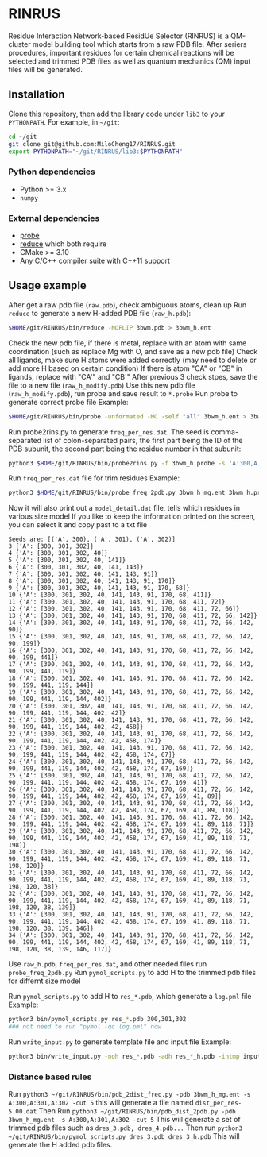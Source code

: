 # RINRUS
Residue Interaction Network-based ResidUe Selector (RINRUS) is a QM-cluster model building tool which starts from a raw PDB file. After seriers procedures, important residues for certain chemical reactions will be selected and trimmed PDB files as well as quantum mechanics (QM) input files will be generated.

## Installation

Clone this repository, then add the library code under `lib3` to your `PYTHONPATH`. For example, in `~/git`:
``` bash
cd ~/git
git clone git@github.com:MiloCheng17/RINRUS.git
export PYTHONPATH="~/git/RINRUS/lib3:$PYTHONPATH"
```

### Python dependencies

- Python >= 3.x
- `numpy`

### External dependencies

- [probe](https://github.com/rlabduke/probe)
- [reduce](https://github.com/rlabduke/reduce)
which both require
- CMake >= 3.10
- Any C/C++ compiler suite with C++11 support

## Usage example

After get a raw pdb file (`raw.pdb`), check ambiguous atoms, clean up
Run `reduce` to generate a new H-added PDB file (`raw_h.pdb`):
```bash
$HOME/git/RINRUS/bin/reduce -NOFLIP 3bwm.pdb > 3bwm_h.ent
```

Check the new pdb file, if there is metal, replace with an atom with same coordination (such as replace Mg with O, and save as a new pdb file)
Check all ligands, make sure H atoms were added correctly (may need to delete or add more H based on certain condition)
If there is atom "CA" or "CB" in ligands, replace with "CA'" and "CB'"
After previous 3 check stpes, save the file to a new file (`raw_h_modify.pdb`)
Use this new pdb file (`raw_h_modify.pdb`), run probe and save result to `*.probe`
Run probe to generate correct probe file
Example:
``` bash
$HOME/git/RINRUS/bin/probe -unformated -MC -self "all" 3bwm_h.ent > 3bwm_h.probe
```

Run probe2rins.py to generate `freq_per_res.dat`. The seed is comma-separated list of colon-separated pairs, the first part being the ID of the PDB subunit, the second part being the residue number in that subunit:
``` bash
python3 $HOME/git/RINRUS/bin/probe2rins.py -f 3bwm_h.probe -s 'A:300,A:301,A:302'
```

Run `freq_per_res.dat` file for trim residues
Example:
``` bash
python3 $HOME/git/RINRUS/bin/probe_freq_2pdb.py 3bwm_h_mg.ent 3bwm_h.probe freq_per_res.dat 'A:300,A:301,A:302'
```
Now it will also print out a `model_detail.dat` file, tells which residues in various size model
If you like to keep the information printed on the screen, you can select it and copy past to a txt file

```
Seeds are: [('A', 300), ('A', 301), ('A', 302)]
3 {'A': [300, 301, 302]}
4 {'A': [300, 301, 302, 40]}
5 {'A': [300, 301, 302, 40, 141]}
6 {'A': [300, 301, 302, 40, 141, 143]}
7 {'A': [300, 301, 302, 40, 141, 143, 91]}
8 {'A': [300, 301, 302, 40, 141, 143, 91, 170]}
9 {'A': [300, 301, 302, 40, 141, 143, 91, 170, 68]}
10 {'A': [300, 301, 302, 40, 141, 143, 91, 170, 68, 411]}
11 {'A': [300, 301, 302, 40, 141, 143, 91, 170, 68, 411, 72]}
12 {'A': [300, 301, 302, 40, 141, 143, 91, 170, 68, 411, 72, 66]}
13 {'A': [300, 301, 302, 40, 141, 143, 91, 170, 68, 411, 72, 66, 142]}
14 {'A': [300, 301, 302, 40, 141, 143, 91, 170, 68, 411, 72, 66, 142, 90]}
15 {'A': [300, 301, 302, 40, 141, 143, 91, 170, 68, 411, 72, 66, 142, 90, 199]}
16 {'A': [300, 301, 302, 40, 141, 143, 91, 170, 68, 411, 72, 66, 142, 90, 199, 441]}
17 {'A': [300, 301, 302, 40, 141, 143, 91, 170, 68, 411, 72, 66, 142, 90, 199, 441, 119]}
18 {'A': [300, 301, 302, 40, 141, 143, 91, 170, 68, 411, 72, 66, 142, 90, 199, 441, 119, 144]}
19 {'A': [300, 301, 302, 40, 141, 143, 91, 170, 68, 411, 72, 66, 142, 90, 199, 441, 119, 144, 402]}
20 {'A': [300, 301, 302, 40, 141, 143, 91, 170, 68, 411, 72, 66, 142, 90, 199, 441, 119, 144, 402, 42]}
21 {'A': [300, 301, 302, 40, 141, 143, 91, 170, 68, 411, 72, 66, 142, 90, 199, 441, 119, 144, 402, 42, 458]}
22 {'A': [300, 301, 302, 40, 141, 143, 91, 170, 68, 411, 72, 66, 142, 90, 199, 441, 119, 144, 402, 42, 458, 174]}
23 {'A': [300, 301, 302, 40, 141, 143, 91, 170, 68, 411, 72, 66, 142, 90, 199, 441, 119, 144, 402, 42, 458, 174, 67]}
24 {'A': [300, 301, 302, 40, 141, 143, 91, 170, 68, 411, 72, 66, 142, 90, 199, 441, 119, 144, 402, 42, 458, 174, 67, 169]}
25 {'A': [300, 301, 302, 40, 141, 143, 91, 170, 68, 411, 72, 66, 142, 90, 199, 441, 119, 144, 402, 42, 458, 174, 67, 169, 41]}
26 {'A': [300, 301, 302, 40, 141, 143, 91, 170, 68, 411, 72, 66, 142, 90, 199, 441, 119, 144, 402, 42, 458, 174, 67, 169, 41, 89]}
27 {'A': [300, 301, 302, 40, 141, 143, 91, 170, 68, 411, 72, 66, 142, 90, 199, 441, 119, 144, 402, 42, 458, 174, 67, 169, 41, 89, 118]}
28 {'A': [300, 301, 302, 40, 141, 143, 91, 170, 68, 411, 72, 66, 142, 90, 199, 441, 119, 144, 402, 42, 458, 174, 67, 169, 41, 89, 118, 71]}
29 {'A': [300, 301, 302, 40, 141, 143, 91, 170, 68, 411, 72, 66, 142, 90, 199, 441, 119, 144, 402, 42, 458, 174, 67, 169, 41, 89, 118, 71, 198]}
30 {'A': [300, 301, 302, 40, 141, 143, 91, 170, 68, 411, 72, 66, 142, 90, 199, 441, 119, 144, 402, 42, 458, 174, 67, 169, 41, 89, 118, 71, 198, 120]}
31 {'A': [300, 301, 302, 40, 141, 143, 91, 170, 68, 411, 72, 66, 142, 90, 199, 441, 119, 144, 402, 42, 458, 174, 67, 169, 41, 89, 118, 71, 198, 120, 38]}
32 {'A': [300, 301, 302, 40, 141, 143, 91, 170, 68, 411, 72, 66, 142, 90, 199, 441, 119, 144, 402, 42, 458, 174, 67, 169, 41, 89, 118, 71, 198, 120, 38, 139]}
33 {'A': [300, 301, 302, 40, 141, 143, 91, 170, 68, 411, 72, 66, 142, 90, 199, 441, 119, 144, 402, 42, 458, 174, 67, 169, 41, 89, 118, 71, 198, 120, 38, 139, 146]}
34 {'A': [300, 301, 302, 40, 141, 143, 91, 170, 68, 411, 72, 66, 142, 90, 199, 441, 119, 144, 402, 42, 458, 174, 67, 169, 41, 89, 118, 71, 198, 120, 38, 139, 146, 117]}
```

Use `raw_h.pdb`, `freq_per_res.dat`, and other needed files run `probe_freq_2pdb.py`
Run `pymol_scripts.py` to add H to the trimmed pdb files for differnt size model

Run `pymol_scripts.py` to add H to `res_*.pdb`, which generate a `log.pml` file
Example:
```bash
python3 bin/pymol_scripts.py res_*.pdb 300,301,302
### not need to run "pymol -qc log.pml" now
```

Run `write_input.py` to generate template file and input file
Example:
```bash
python3 bin/write_input.py -noh res_*.pdb -adh res_*_h.pdb -intmp input_templat
```

### Distance based rules

Run `python3 ~/git/RINRUS/bin/pdb_2dist_freq.py -pdb 3bwm_h_mg.ent -s A:300,A:301,A:302 -cut 5`
this will generate a file named `dist_per_res-5.00.dat`
Then Run `python3 ~/git/RINRUS/bin/pdb_dist_2pdb.py -pdb 3bwm_h_mg.ent -s A:300,A:301,A:302 -cut 5`
This will generate a set of trimmed pdb files such as `dres_3.pdb, dres_4.pdb...`
Then run `python3 ~/git/RINRUS/bin/pymol_scripts.py dres_3.pdb dres_3_h.pdb`
This will generate the H added pdb files.
